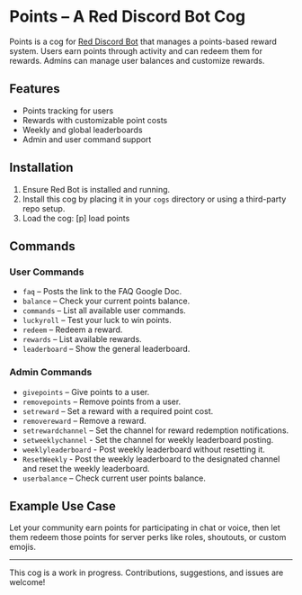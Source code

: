 # Points – A Red Discord Bot Cog

Points is a cog for [Red Discord Bot](https://docs.discord.red) that manages a points-based reward system. Users earn points through activity and can redeem them for rewards. Admins can manage user balances and customize rewards.

## Features

- Points tracking for users
- Rewards with customizable point costs
- Weekly and global leaderboards
- Admin and user command support

## Installation

1. Ensure Red Bot is installed and running.
2. Install this cog by placing it in your `cogs` directory or using a third-party repo setup.
3. Load the cog: [p] load points


## Commands

### User Commands

- `faq` – Posts the link to the FAQ Google Doc.
- `balance` – Check your current points balance.
- `commands` – List all available user commands.
- `luckyroll` – Test your luck to win points.
- `redeem` – Redeem a reward.
- `rewards` – List available rewards.
- `leaderboard` – Show the general leaderboard.

### Admin Commands

- `givepoints` – Give points to a user.
- `removepoints` – Remove points from a user.
- `setreward` – Set a reward with a required point cost.
- `removereward` – Remove a reward.
- `setrewardchannel` – Set the channel for reward redemption notifications.
- `setweeklychannel` - Set the channel for weekly leaderboard posting.
- `weeklyleaderboard` - Post weekly leaderboard without resetting it.
- `ResetWeekly` - Post the weekly leaderboard to the designated channel and reset the weekly leaderboard. 
- `userbalance` – Check current user points balance.

## Example Use Case

Let your community earn points for participating in chat or voice, then let them redeem those points for server perks like roles, shoutouts, or custom emojis.

---

This cog is a work in progress. Contributions, suggestions, and issues are welcome!
